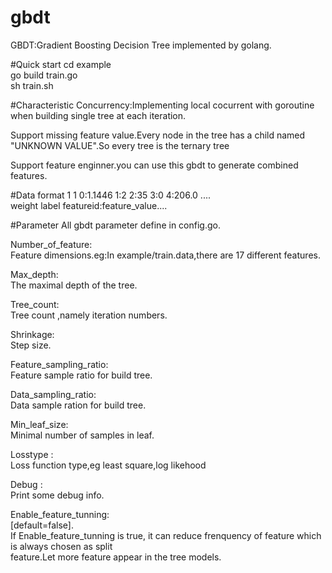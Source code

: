 gbdt
====

GBDT:Gradient Boosting Decision Tree implemented by golang.<br/>

#Quick start
cd example<br/>
go build train.go<br/>
sh train.sh<br/>

#Characteristic
Concurrency:Implementing local cocurrent with goroutine when building single tree at each iteration.<br/>

Support missing feature value.Every node in the tree has a child named "UNKNOWN VALUE".So every tree is the ternary tree<br/> 

Support feature enginner.you can use this gbdt to generate combined features.

#Data format
1 1 0:1.1446 1:2 2:35 3:0 4:206.0 ....<br/>
weight label featureid:feature_value....<br/>

#Parameter
All gbdt parameter define in config.go.

Number_of_feature:<br/>
Feature dimensions.eg:In example/train.data,there are 17 different features.

Max_depth:<br/>
The maximal depth of the tree. 

Tree_count:<br/>
Tree count ,namely  iteration numbers.

Shrinkage:<br/>
Step size.

Feature_sampling_ratio:<br/>
Feature sample ratio for build tree.

Data_sampling_ratio:<br/>
Data sample ration for build tree.

Min_leaf_size:<br/>
Minimal number of samples in leaf.

Losstype :<br/>
Loss function type,eg least square,log likehood

Debug :<br/>
Print some debug info.

Enable_feature_tunning:<br/>
[default=false].<br/>
If Enable_feature_tunning is true, it can reduce frenquency of feature which is always chosen as split<br/> feature.Let more feature appear in the tree models.<br/>
